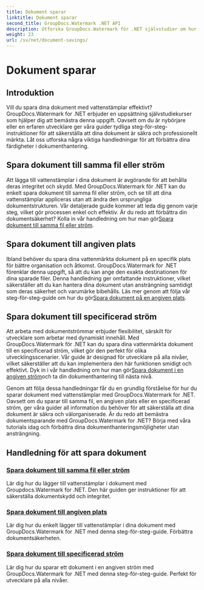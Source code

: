 ```yaml
---
title: Dokument sparar
linktitle: Dokument sparar
second_title: GroupDocs.Watermark .NET API
description: Utforska GroupDocs.Watermark för .NET självstudier om hur du sparar dokument med vattenstämplar. Lär dig steg-för-steg-metoder för att förbättra dokumentsäkerhet och hantering.
weight: 23
url: /sv/net/document-savings/
---
```


# Dokument sparar

## Introduktion

Vill du spara dina dokument med vattenstämplar effektivt? GroupDocs.Watermark for .NET erbjuder en uppsättning självstudiekurser som hjälper dig att bemästra denna uppgift. Oavsett om du är nybörjare eller en erfaren utvecklare ger våra guider tydliga steg-för-steg-instruktioner för att säkerställa att dina dokument är säkra och professionellt märkta. Låt oss utforska några viktiga handledningar för att förbättra dina färdigheter i dokumenthantering.

## Spara dokument till samma fil eller ström
 Att lägga till vattenstämplar i dina dokument är avgörande för att behålla deras integritet och skydd. Med GroupDocs.Watermark för .NET kan du enkelt spara dokument till samma fil eller ström, och se till att dina vattenstämplar appliceras utan att ändra den ursprungliga dokumentstrukturen. Vår detaljerade guide kommer att leda dig genom varje steg, vilket gör processen enkel och effektiv. Är du redo att förbättra din dokumentsäkerhet? Kolla in vår handledning om hur man gör[Spara dokument till samma fil eller ström](./save-document-same-file-stream/).

## Spara dokument till angiven plats
Ibland behöver du spara dina vattenmärkta dokument på en specifik plats för bättre organisation och åtkomst. GroupDocs.Watermark for .NET förenklar denna uppgift, så att du kan ange den exakta destinationen för dina sparade filer. Denna handledning ger omfattande instruktioner, vilket säkerställer att du kan hantera dina dokument utan ansträngning samtidigt som deras säkerhet och varumärke bibehålls. Läs mer genom att följa vår steg-för-steg-guide om hur du gör[Spara dokument på en angiven plats](./save-document-specified-location/).

## Spara dokument till specificerad ström
 Att arbeta med dokumentströmmar erbjuder flexibilitet, särskilt för utvecklare som arbetar med dynamiskt innehåll. Med GroupDocs.Watermark för .NET kan du spara dina vattenmärkta dokument till en specificerad ström, vilket gör den perfekt för olika utvecklingsscenarier. Vår guide är designad för utvecklare på alla nivåer, vilket säkerställer att du kan implementera den här funktionen smidigt och effektivt. Dyk in i vår handledning om hur man gör[Spara dokument i en angiven ström](./save-document-specified-stream/)och ta din dokumenthantering till nästa nivå.

Genom att följa dessa handledningar får du en grundlig förståelse för hur du sparar dokument med vattenstämplar med GroupDocs.Watermark for .NET. Oavsett om du sparar till samma fil, en angiven plats eller en specificerad ström, ger våra guider all information du behöver för att säkerställa att dina dokument är säkra och välorganiserade. Är du redo att bemästra dokumentsparande med GroupDocs.Watermark for .NET? Börja med våra tutorials idag och förbättra dina dokumenthanteringsmöjligheter utan ansträngning.

## Handledning för att spara dokument
### [Spara dokument till samma fil eller ström](./save-document-same-file-stream/)
Lär dig hur du lägger till vattenstämplar i dokument med Groupdocs.Watermark for .NET. Den här guiden ger instruktioner för att säkerställa dokumentskydd och integritet.
### [Spara dokument till angiven plats](./save-document-specified-location/)
Lär dig hur du enkelt lägger till vattenstämplar i dina dokument med GroupDocs.Watermark for .NET med denna steg-för-steg-guide. Förbättra dokumentsäkerheten.
### [Spara dokument till specificerad ström](./save-document-specified-stream/)
Lär dig hur du sparar ett dokument i en angiven ström med GroupDocs.Watermark for .NET med denna steg-för-steg-guide. Perfekt för utvecklare på alla nivåer.